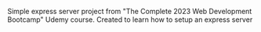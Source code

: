 Simple express server project from "The Complete 2023 Web Development Bootcamp" Udemy course.
Created to learn how to setup an express server

